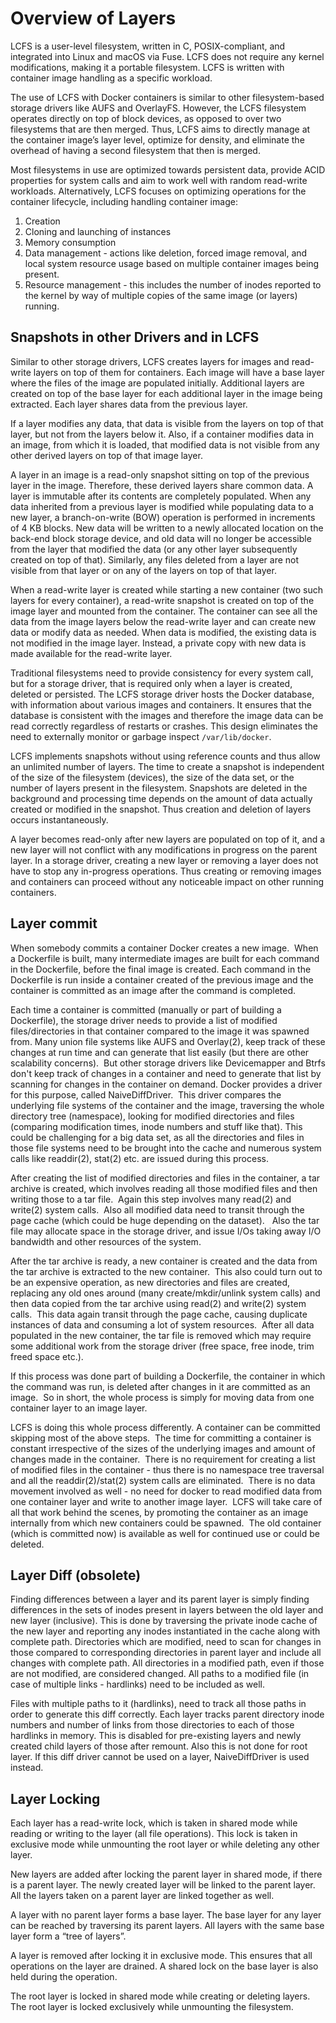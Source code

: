 
# Overview of Layers 

LCFS is a user-level filesystem, written in C, POSIX-compliant, and integrated into Linux and macOS via Fuse.  LCFS does not require any kernel modifications, making it a portable filesystem. LCFS is written with container image handling as a specific workload. 

The use of LCFS with Docker containers is similar to other filesystem-based storage drivers like AUFS and OverlayFS.  However, the LCFS filesystem operates directly on top of block devices, as opposed to over two filesystems that are then merged. Thus,  LCFS aims to directly manage at the container image’s layer level, optimize for density, and eliminate the overhead of having a second filesystem that then is merged. 

Most filesystems in use  are optimized towards persistent data, provide ACID properties for system calls and aim to work well with random read-write workloads. Alternatively, LCFS focuses on optimizing operations for the container lifecycle, including handling container image:

1. Creation
2. Cloning and launching of instances
3. Memory consumption
4. Data management - actions like deletion, forced image removal, and local system resource usage based on multiple container images being present.
5. Resource management - this includes the number of inodes reported to the kernel by way of multiple copies of the same image (or layers) running.

## Snapshots in other Drivers and in LCFS
Similar to other storage drivers, LCFS creates layers for images and read-write layers on top of them for containers.  Each image will have a base layer where the files of the image are populated initially. Additional layers are created on top of the base layer for each additional layer in the image being extracted.  Each layer shares data from the previous layer.  

If a layer modifies any data, that data is visible from the layers on top of that layer, but not from the layers below it. Also, if a container modifies data in an image, from which it is loaded, that modified data is not visible from any other derived layers on top of that image layer.

A layer in an image is a read-only snapshot sitting on top of the previous layer in the image.  Therefore, these derived layers share common data.  A layer is immutable after its contents are completely populated.  When any data inherited from a previous layer is modified while populating data to a new layer, a branch-on-write (BOW) operation is performed in increments of 4 KB blocks.  New data will be written to a newly allocated location on the back-end block storage device, and old data will no longer be accessible from the layer that modified the data (or any other layer subsequently created on top of that).  Similarly, any files deleted from a layer are not visible from that layer or on any of the layers on top of that layer.


When a read-write layer is created while starting a new container (two such layers for every container), a read-write snapshot is created on top of the image layer and mounted from the container. The container can see all the data from the image layers below the read-write layer and can create new data or modify data as needed. When data is modified, the existing data is not modified in the image layer.  Instead, a private copy with new data is made available for the read-write layer.

Traditional filesystems need to provide consistency for every system call, but for a storage driver, that is required only when a layer is created, deleted or persisted. The LCFS storage driver hosts the Docker database, with information about various images and containers.  It ensures that the database is consistent with the images and therefore the image data can be read correctly regardless of restarts or crashes.  This design eliminates the need to externally monitor or garbage inspect `/var/lib/docker`.

LCFS implements snapshots without using reference counts and thus allow an unlimited number of layers. The time to create a snapshot is independent of the size of the filesystem (devices), the size of the data set, or the number of layers present in the filesystem. Snapshots are deleted in the background and processing time depends on the amount of data actually created or modified in the snapshot. Thus creation and deletion of layers occurs instantaneously.

A layer becomes read-only after new layers are populated on top of it, and a new layer will not conflict with any modifications in progress on the parent layer.  In a storage driver, creating a new layer or removing a layer does not have to stop any in-progress operations. Thus creating or removing images and containers can proceed without any noticeable impact on other running containers.

## Layer commit

When somebody commits a container Docker creates a new image.  When a Dockerfile is built, many intermediate images are built for each command in the Dockerfile, before the final image is created.
Each command in the Dockerfile is run inside a container created of the previous image and the container is committed as an image after the command is completed.

Each time a container is committed (manually or part of building a Dockerfile), the storage driver needs to provide a list of modified files/directories in that container compared to the image it was spawned from.
Many union file systems like AUFS and Overlay(2), keep track of these changes at run time and can generate that list easily (but there are other scalability concerns).  But other storage drivers like Devicemapper and Btrfs don't keep track of changes in a container and need to generate that list by scanning for changes in the container on demand.
Docker provides a driver for this purpose, called NaiveDiffDriver.  This driver compares the underlying file systems of the container and the image, traversing the whole directory tree (namespace), looking for modified directories and files (comparing modification times, inode numbers and stuff like that).
This could be challenging for a big data set, as all the directories and files in those file systems need to be brought into the cache and numerous system calls like readdir(2), stat(2) etc. are issued during this process.

After creating the list of modified directories and files in the container, a tar archive is created, which involves reading all those modified files and then writing those to a tar file.  Again this step involves many read(2) and write(2) system calls.  Also all modified data need to transit through the page cache (which could be huge depending on the dataset).   Also the tar file may allocate space in the storage driver, and issue I/Os taking away I/O bandwidth and other resources of the system.

After the tar archive is ready, a new container is created and the data from the tar archive is extracted to the new container.  This also could turn out to be an expensive operation, as new directories and files are created, replacing any old ones around (many create/mkdir/unlink system calls) and then data copied from the tar archive using read(2) and write(2) system calls.  This data again transit through the page cache, causing duplicate instances of data and consuming a lot of system resources.  After all data populated in the new container, the tar file is removed which may require some additional work from the storage driver (free space, free inode, trim freed space etc.).

If this process was done part of building a Dockerfile, the container in which the command was run, is deleted after changes in it are committed as an image.  So in short, the whole process is simply for moving data from one container layer to an image layer.

LCFS is doing this whole process differently.  A container can be committed skipping most of the above steps.  The time for committing a container is constant irrespective of the sizes of the underlying images and amount of changes made in the container.  There is no requirement for creating a list of modified files in the container - thus there is no namespace tree traversal and all the readdir(2)/stat(2) system calls are eliminated.  There is no data movement involved as well - no need for docker to read modified data from one container layer and write to another image layer.  LCFS will take care of all that work behind the scenes, by promoting the container as an image internally from which new containers could be spawned.  The old container (which is committed now) is available as well for continued use or could be deleted.

## Layer Diff (obsolete)

Finding differences between a layer and its parent layer is simply finding differences in the sets of inodes present in layers between the old layer and new layer (inclusive).  This is done by traversing the private inode cache of the new layer and reporting any inodes instantiated in the cache along with complete path.  Directories which are modified, need to scan for changes in those compared to corresponding directories in parent layer and include all changes with complete path.  All directories in a modified path, even if those are not modified, are considered changed.  All paths to a modified file (in case of multiple links - hardlinks) need to be included as well.

Files with multiple paths to it (hardlinks), need to track all those paths in order to generate this diff correctly.  Each layer tracks parent directory inode numbers and number of links from those directories to each of those hardlinks in memory.  This is disabled for pre-existing layers and newly created child layers of those after remount.  Also this is not done for root layer.  If this diff driver cannot be used on a layer, NaiveDiffDriver is used instead.
 
## Layer Locking
Each layer has a read-write lock, which is taken in shared mode while reading or writing to the layer (all file operations). This lock is taken in exclusive mode while unmounting the root layer or while deleting any other layer.

New layers are added after locking the parent layer in shared mode, if there is a parent layer. The newly created layer will be linked to the parent layer. All the layers taken on a parent layer are linked together as well.

A layer with no parent layer forms a base layer. The base layer for any layer can be reached by traversing its parent layers. All layers with the same base layer form a “tree of layers”.

A layer is removed after locking it in exclusive mode. This ensures that all operations on the layer are drained. A shared lock on the base layer is also held during the operation.

The root layer is locked in shared mode while creating or deleting layers. The root layer is locked exclusively while unmounting the filesystem.
